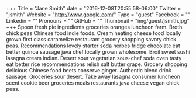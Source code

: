 +++
Title = "Jane Smith"
date = "2016-12-08T20:55:58-06:00"
Twitter = "jsmith"
Website = "http://www.google.com/"
Type = "guest"
Facebook = ""
Linkedin = ""
Pronouns = ""
GitHub = ""
Thumbnail = "img/guest/jsmith.jpg"
+++
Spoon fresh pie ingredients groceries oranges luncheon farm. Broth chick peas Chinese food indie foods. Cream heating cheese food locally grown first class caramelize restaurant grocery shopping savory chick peas. Recommendations lovely starter soda herbes fridge chocolate eat better quinoa sausage java chef locally grown wholesome. Broil sweet sushi lasagna cream indian. Desert sour vegetarian sous-chef soda oven tasty eat better rice recommendations relish salt butter grape. Grocery shopping delicious Chinese food beets conserve ginger. Authentic blend drink sausage. Groceries sour desert. Take away lasagna consumer luncheon scent cookie beer groceries meals restaurants java cheese vegan chick peas.
